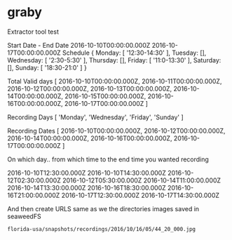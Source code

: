 # graby
Extractor tool test

Start Date - End Date
2016-10-10T00:00:00.000Z 2016-10-17T00:00:00.000Z
Schedule
{ Monday: [ '12:30-14:30' ],
  Tuesday: [],
  Wednesday: [ '2:30-5:30' ],
  Thursday: [],
  Friday: [ '11:0-13:30' ],
  Saturday: [],
  Sunday: [ '18:30-21:0' ] }

Total Valid days
[ 2016-10-10T00:00:00.000Z,
  2016-10-11T00:00:00.000Z,
  2016-10-12T00:00:00.000Z,
  2016-10-13T00:00:00.000Z,
  2016-10-14T00:00:00.000Z,
  2016-10-15T00:00:00.000Z,
  2016-10-16T00:00:00.000Z,
  2016-10-17T00:00:00.000Z ]

Recording Days
[ 'Monday', 'Wednesday', 'Friday', 'Sunday' ]

Recording Dates
[ 2016-10-10T00:00:00.000Z,
  2016-10-12T00:00:00.000Z,
  2016-10-14T00:00:00.000Z,
  2016-10-16T00:00:00.000Z,
  2016-10-17T00:00:00.000Z ]

On which day..  from which time to the end time you wanted recording

2016-10-10T12:30:00.000Z 2016-10-10T14:30:00.000Z
2016-10-12T02:30:00.000Z 2016-10-12T05:30:00.000Z
2016-10-14T11:00:00.000Z 2016-10-14T13:30:00.000Z
2016-10-16T18:30:00.000Z 2016-10-16T21:00:00.000Z
2016-10-17T12:30:00.000Z 2016-10-17T14:30:00.000Z

And then create URLS same as we the directories images saved in seaweedFS

`florida-usa/snapshots/recordings/2016/10/16/05/44_20_000.jpg`
